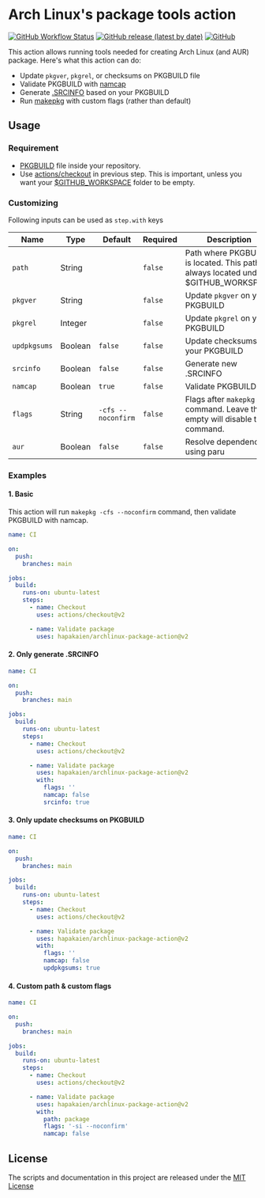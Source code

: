 # Arch Linux's package tools action

[![GitHub Workflow Status](https://img.shields.io/github/workflow/status/hapakaien/archlinux-package-action/CI?label=CI&style=flat-square)](https://github.com/hapakaien/archlinux-package-action/actions) [![GitHub release (latest by date)](https://img.shields.io/github/v/release/hapakaien/archlinux-package-action?style=flat-square)](https://github.com/hapakaien/archlinux-package-action/releases) [![GitHub](https://img.shields.io/github/license/hapakaien/archlinux-package-action?style=flat-square)](./LICENSE)

This action allows running tools needed for creating Arch Linux (and AUR) package.
Here's what this action can do:

- Update `pkgver`, `pkgrel`, or checksums on PKGBUILD file
- Validate PKGBUILD with [namcap](https://wiki.archlinux.org/title/namcap)
- Generate [.SRCINFO](https://wiki.archlinux.org/title/.SRCINFO) based on your PKGBUILD
- Run [makepkg](https://wiki.archlinux.org/title/Makepkg) with custom flags (rather than default)

## Usage

### Requirement

- [PKGBUILD](https://wiki.archlinux.org/title/PKGBUILD) file inside your repository.
- Use [actions/checkout](https://github.com/actions/checkout) in previous step. This is important, unless you want your [$GITHUB_WORKSPACE](https://docs.github.com/en/actions/reference/environment-variables#default-environment-variables) folder to be empty.

### Customizing

Following inputs can be used as `step.with` keys

| Name         | Type    | Default            | Required | Description                                                                      |
| ------------ | ------- | ------------------ | -------- | -------------------------------------------------------------------------------- |
| `path`       | String  |                    | `false`  | Path where PKGBUILD is located. This path always located under $GITHUB_WORKSPACE |
| `pkgver`     | String  |                    | `false`  | Update `pkgver` on your PKGBUILD                                                 |
| `pkgrel`     | Integer |                    | `false`  | Update `pkgrel` on your PKGBUILD                                                 |
| `updpkgsums` | Boolean | `false`            | `false`  | Update checksums on your PKGBUILD                                                |
| `srcinfo`    | Boolean | `false`            | `false`  | Generate new .SRCINFO                                                            |
| `namcap`     | Boolean | `true`             | `false`  | Validate PKGBUILD                                                                |
| `flags`      | String  | `-cfs --noconfirm` | `false`  | Flags after `makepkg` command. Leave this empty will disable this command.       |
| `aur`        | Boolean | `false`            | `false`  | Resolve dependencies using paru                                                  |

### Examples

#### 1. Basic

This action will run `makepkg -cfs --noconfirm` command, then validate PKGBUILD with namcap.

```yaml
name: CI

on:
  push:
    branches: main

jobs:
  build:
    runs-on: ubuntu-latest
    steps:
      - name: Checkout
        uses: actions/checkout@v2

      - name: Validate package
        uses: hapakaien/archlinux-package-action@v2
```

#### 2. Only generate .SRCINFO

```yaml
name: CI

on:
  push:
    branches: main

jobs:
  build:
    runs-on: ubuntu-latest
    steps:
      - name: Checkout
        uses: actions/checkout@v2

      - name: Validate package
        uses: hapakaien/archlinux-package-action@v2
        with:
          flags: ''
          namcap: false
          srcinfo: true
```

#### 3. Only update checksums on PKGBUILD

```yaml
name: CI

on:
  push:
    branches: main

jobs:
  build:
    runs-on: ubuntu-latest
    steps:
      - name: Checkout
        uses: actions/checkout@v2

      - name: Validate package
        uses: hapakaien/archlinux-package-action@v2
        with:
          flags: ''
          namcap: false
          updpkgsums: true
```

#### 4. Custom path & custom flags

```yaml
name: CI

on:
  push:
    branches: main

jobs:
  build:
    runs-on: ubuntu-latest
    steps:
      - name: Checkout
        uses: actions/checkout@v2

      - name: Validate package
        uses: hapakaien/archlinux-package-action@v2
        with:
          path: package
          flags: '-si --noconfirm'
          namcap: false
```

## License

The scripts and documentation in this project are released under the [MIT License](LICENSE)
